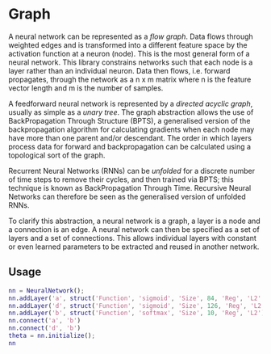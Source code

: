 # Graph

A neural network can be represented as a *flow graph*. Data flows through weighted edges and is transformed into a different feature space by the activation function at a neuron (node).
This is the most general form of a neural network. This library constrains networks such that each node is a layer rather than an individual neuron.
Data then flows, i.e. forward propagates, through the network as a n x m matrix where n is the feature vector length and m is the number of samples.

A feedforward neural network is represented by a *directed acyclic graph*, usually as simple as a *unary tree*.
The graph abstraction allows the use of BackPropagation Through Structure (BPTS), a generalised version of the backpropagation algorithm for calculating gradients when each node may have more than one parent and/or descendant.
The order in which layers process data for forward and backpropagation can be calculated using a topological sort of the graph.

Recurrent Neural Networks (RNNs) can be *unfolded* for a discrete number of time steps to remove their cycles, and then trained via BPTS; this technique is known as BackPropagation Through Time.
Recursive Neural Networks can therefore be seen as the generalised version of unfolded RNNs.

To clarify this abstraction, a neural network is a graph, a layer is a node and a connection is an edge.
A neural network can then be specified as a set of layers and a set of connections.
This allows individual layers with constant or even learned parameters to be extracted and reused in another network.

## Usage
```Matlab
nn = NeuralNetwork();
nn.addLayer('a', struct('Function', 'sigmoid', 'Size', 84, 'Reg', 'L2', 'Rho', 0.1))
nn.addLayer('d', struct('Function', 'sigmoid', 'Size', 126, 'Reg', 'L2'))
nn.addLayer('b', struct('Function', 'softmax', 'Size', 10, 'Reg', 'L2'))
nn.connect('a', 'b')
nn.connect('d', 'b')
theta = nn.initialize();
nn
```
